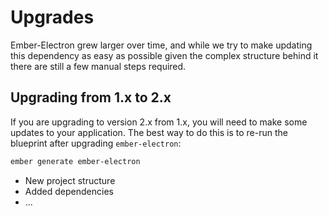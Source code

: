 # Upgrades

Ember-Electron grew larger over time, and while we try to make updating this dependency 
as easy as possible given the complex structure behind it there are still a few manual steps required.



## Upgrading from 1.x to 2.x

If you are upgrading to version 2.x from 1.x, you will need to make some updates to
your application. The best way to do this is to re-run the blueprint after upgrading
`ember-electron`:

```sh
ember generate ember-electron
```

- New project structure
- Added dependencies
- ...
